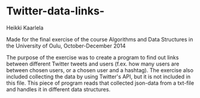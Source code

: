 # Twitter-data-links-
Heikki Kaarlela

Made for the final exercise of the course Algorithms and Data Structures in the University of Oulu, October-December 2014

The purpose of the exercise was to create a program to find out links between different Twitter tweets and users (f.ex. how many users are between chosen users, or a chosen user and a hashtag). The exercise also included collecting the data by using Twitter's API, but it is not included in this file.
This piece of program reads that collected json-data from a txt-file and handles it in different data structures.
